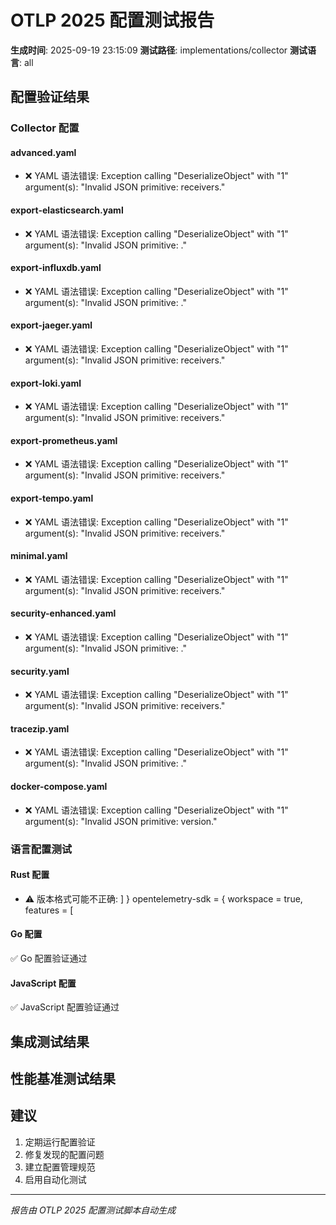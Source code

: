 ﻿# OTLP 2025 配置测试报告

**生成时间**: 2025-09-19 23:15:09
**测试路径**: implementations/collector
**测试语言**: all

## 配置验证结果

### Collector 配置
#### advanced.yaml
- ❌ YAML 语法错误: Exception calling "DeserializeObject" with "1" argument(s): "Invalid JSON primitive: receivers."

#### export-elasticsearch.yaml
- ❌ YAML 语法错误: Exception calling "DeserializeObject" with "1" argument(s): "Invalid JSON primitive: ."

#### export-influxdb.yaml
- ❌ YAML 语法错误: Exception calling "DeserializeObject" with "1" argument(s): "Invalid JSON primitive: ."

#### export-jaeger.yaml
- ❌ YAML 语法错误: Exception calling "DeserializeObject" with "1" argument(s): "Invalid JSON primitive: receivers."

#### export-loki.yaml
- ❌ YAML 语法错误: Exception calling "DeserializeObject" with "1" argument(s): "Invalid JSON primitive: receivers."

#### export-prometheus.yaml
- ❌ YAML 语法错误: Exception calling "DeserializeObject" with "1" argument(s): "Invalid JSON primitive: receivers."

#### export-tempo.yaml
- ❌ YAML 语法错误: Exception calling "DeserializeObject" with "1" argument(s): "Invalid JSON primitive: receivers."

#### minimal.yaml
- ❌ YAML 语法错误: Exception calling "DeserializeObject" with "1" argument(s): "Invalid JSON primitive: receivers."

#### security-enhanced.yaml
- ❌ YAML 语法错误: Exception calling "DeserializeObject" with "1" argument(s): "Invalid JSON primitive: ."

#### security.yaml
- ❌ YAML 语法错误: Exception calling "DeserializeObject" with "1" argument(s): "Invalid JSON primitive: receivers."

#### tracezip.yaml
- ❌ YAML 语法错误: Exception calling "DeserializeObject" with "1" argument(s): "Invalid JSON primitive: ."

#### docker-compose.yaml
- ❌ YAML 语法错误: Exception calling "DeserializeObject" with "1" argument(s): "Invalid JSON primitive: version."

### 语言配置测试
#### Rust 配置
- ⚠️ 版本格式可能不正确: ] }
opentelemetry-sdk = { workspace = true, features = [

#### Go 配置
✅ Go 配置验证通过

#### JavaScript 配置
✅ JavaScript 配置验证通过

## 集成测试结果
## 性能基准测试结果
## 建议

1. 定期运行配置验证
2. 修复发现的配置问题
3. 建立配置管理规范
4. 启用自动化测试

---
*报告由 OTLP 2025 配置测试脚本自动生成*
